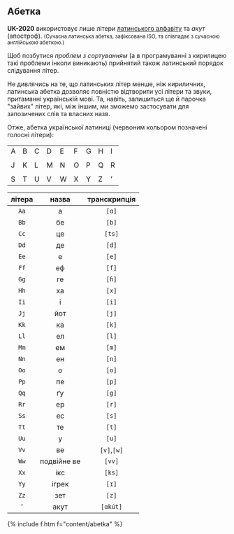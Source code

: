 <a name="abetka"></a>

## Абетка

**UK-2020** використовує лише літери [латинського алфавіту](https://bit.ly/lat-abetka) та _акут_ (апостроф).
<small>(Сучасна латинська абетка, зафіксована ISO, та співпадає з сучасною англійською абеткою.)</small>

Щоб позбутися _проблем з сортуванням_ (а в програмуванні з кирилицею такі проблеми інколи виникають) прийнятий також латинський порядок слідування літер.

Не дивлячись на те, що латинських літер менше, ніж кириличних, латинська абетка дозволяє повністю відтворити усі літери та звуки, притаманні українській мові. Та, навіть, залишиться ще й парочка "зайвих" літер, які, між іншим, ми зможемо застосувати для запозичених слів та власних назв.

Отже, абетка української латиниці (<span class="l">червоним</span> кольором позначені голосні літери):

<table>
  <tr><td><span class="l">A</span></td><td>B</td><td>C</td><td>D</td><td><span class="l">E</span></td><td>F</td><td>G</td><td>H</td><td><span class="l">I</span></td></tr>
  <tr><td colspan="10"></td></tr>
  <tr><td>J</td><td>K</td><td>L</td><td>M</td><td>N</td><td><span class="l">O</span></td><td>P</td><td>Q</td><td>R</td></tr>
  <tr><td colspan="10"></td></tr>
  <tr><td>S</td><td>T</td><td><span class="l">U</span></td><td>V</td><td>W</td><td>X</td><td><span class="l">Y</span></td><td>Z</td><td>’</td></tr>
</table>


| літера |           назва            | транскрипція |
| :----: | :------------------------: | :----------: |
|  `Aa`  |  <span class="c">а</span>  |   `[ɑ]`      |
|  `Bb`  |            бе              |   `[b]`      |
|  `Cc`  |            це              |   `[ts]`     |
|  `Dd`  |            де              |   `[d]`      |
|  `Ee`  |  <span class="c">е</span>  |   `[e]`      |
|  `Ff`  |            еф              |   `[f]`      |
|  `Gg`  |            ге              |   `[ɦ]`      |
|  `Hh`  |            ха              |   `[x]`      |
|  `Ii`  |  <span class="c">і</span>  |   `[i]`      |
|  `Jj`  |            йот             |   `[j]`      |
|  `Kk`  |            ка              |   `[k]`      |
|  `Ll`  |            ел              |   `[l]`      |
|  `Mm`  |            ем              |   `[m]`      |
|  `Nn`  |            ен              |   `[n]`      |
|  `Oo`  |  <span class="c">o</span>  |   `[o]`      |
|  `Pp`  |            пе              |   `[p]`      |
|  `Qq`  |            ґу              |   `[g]`      |
|  `Rr`  |            ер              |   `[r]`      |
|  `Ss`  |            ес              |   `[s]`      |
|  `Tt`  |            те              |   `[t]`      |
|  `Uu`  |  <span class="c">у</span>  |   `[u]`      |
|  `Vv`  |            ве              | `[v]`,`[w]`  |
|  `Ww`  |        подвійне ве         |   `[vv]`     |
|  `Xx`  |            ікс             |   `[ks]`     |
|  `Yy`  | <span class="c">ігрек</span> |  `[ɪ]`     |
|  `Zz`  |            зет             |   `[z]`      |
|   `’`  |            акут            |   `[ɑkút]`   |


{% include f.htm f="content/abetka" %}
